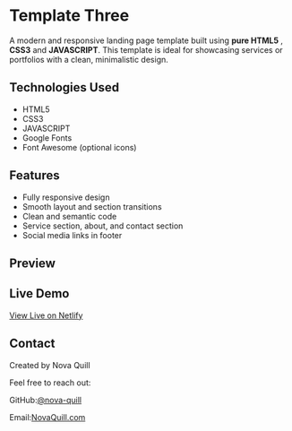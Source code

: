 # Template Three

A modern and responsive landing page template built using **pure HTML5** , **CSS3** and **JAVASCRIPT**.
This template is ideal for showcasing services or portfolios with a clean, minimalistic design.

## Technologies Used
- HTML5
- CSS3
- JAVASCRIPT
- Google Fonts
- Font Awesome (optional icons)

## Features
- Fully responsive design
- Smooth layout and section transitions
- Clean and semantic code
- Service section, about, and contact section
- Social media links in footer
  
##  Preview

## Live Demo
[View Live on Netlify](https://projectelzero.netlify.app)

## Contact
Created by Nova Quill 

Feel free to reach out:

GitHub:[@nova-quill](https://github.com/nova-quill)

Email:[NovaQuill.com](elzerossss.gmail.com)


 
